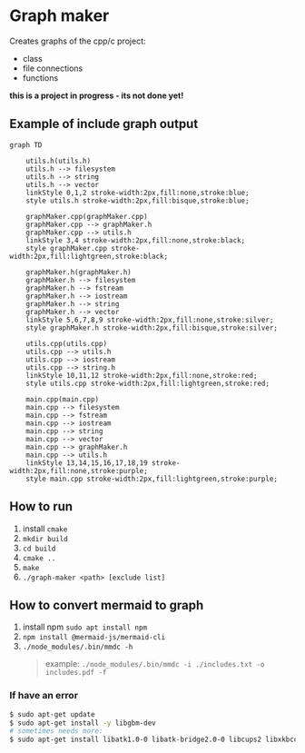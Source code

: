 # Graph maker

Creates graphs of the cpp/c project:

- class
- file connections
- functions

**this is a project in progress - its not done yet!**

## Example of include graph output

```mermaid
graph TD

    utils.h(utils.h)
    utils.h --> filesystem
    utils.h --> string
    utils.h --> vector
	linkStyle 0,1,2 stroke-width:2px,fill:none,stroke:blue;
	style utils.h stroke-width:2px,fill:bisque,stroke:blue;

    graphMaker.cpp(graphMaker.cpp)
    graphMaker.cpp --> graphMaker.h
    graphMaker.cpp --> utils.h
	linkStyle 3,4 stroke-width:2px,fill:none,stroke:black;
	style graphMaker.cpp stroke-width:2px,fill:lightgreen,stroke:black;

    graphMaker.h(graphMaker.h)
    graphMaker.h --> filesystem
    graphMaker.h --> fstream
    graphMaker.h --> iostream
    graphMaker.h --> string
    graphMaker.h --> vector
	linkStyle 5,6,7,8,9 stroke-width:2px,fill:none,stroke:silver;
	style graphMaker.h stroke-width:2px,fill:bisque,stroke:silver;

    utils.cpp(utils.cpp)
    utils.cpp --> utils.h
    utils.cpp --> iostream
    utils.cpp --> string.h
	linkStyle 10,11,12 stroke-width:2px,fill:none,stroke:red;
	style utils.cpp stroke-width:2px,fill:lightgreen,stroke:red;

    main.cpp(main.cpp)
    main.cpp --> filesystem
    main.cpp --> fstream
    main.cpp --> iostream
    main.cpp --> string
    main.cpp --> vector
    main.cpp --> graphMaker.h
    main.cpp --> utils.h
	linkStyle 13,14,15,16,17,18,19 stroke-width:2px,fill:none,stroke:purple;
	style main.cpp stroke-width:2px,fill:lightgreen,stroke:purple;
```

## How to run

1. install `cmake`
1. `mkdir build`
1. `cd build`
1. `cmake ..`
1. `make`
1. `./graph-maker <path> [exclude list] `

## How to convert mermaid to graph

1. install npm `sudo apt install npm`
1. `npm install @mermaid-js/mermaid-cli`
1. `./node_modules/.bin/mmdc -h`
   > example: `./node_modules/.bin/mmdc -i ./includes.txt -o includes.pdf -f`

### If have an error

```bash
$ sudo apt-get update
$ sudo apt-get install -y libgbm-dev
# sometimes needs more:
$ sudo apt-get install libatk1.0-0 libatk-bridge2.0-0 libcups2 libxkbcommon-x11-0 libxcomposite1 libxdamage1 libxfixes3 libxrandr2 libgbm1 libpango-1.0-0 libcairo2
```
